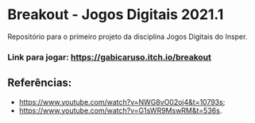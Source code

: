 # Breakout - Jogos Digitais 2021.1

Repositório para o primeiro projeto da disciplina Jogos Digitais do Insper.

### Link para jogar: https://gabicaruso.itch.io/breakout


## Referências:
  - https://www.youtube.com/watch?v=NWG8vO02oj4&t=10793s;
  - https://www.youtube.com/watch?v=G1sWR9MswRM&t=536s.
